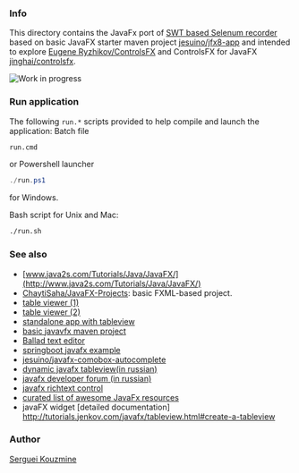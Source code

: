 ﻿### Info

This directory contains the JavaFx port of [SWT based Selenum recorder](https://github.com/sergueik/SWET) based on basic JavaFX starter maven project
[jesuino/jfx8-app](https://github.com/jesuino/jfx8-app) and
intended to explore [Eugene Ryzhikov/ControlsFX](https://bitbucket.org/eryzhikov/controlsfx/src/214da980bcfb/controlsfx-samples/?at=default)
and ControlsFX for JavaFX [jinghai/controlsfx](https://github.com/jinghai/controlsfx).

![Work in progress](https://github.com/sergueik/selenium_java/raw/master/swet_javafx/screenshots/capture1.png)


### Run application

The following `run.*` scripts provided to help compile and launch the application:
Batch file 
```cmd
run.cmd
```
or Powershell launcher
```powershell
./run.ps1
```
for Windows.

Bash script for Unix and Mac:
```bash
./run.sh
```

### See also
  * [www.java2s.com/Tutorials/Java/JavaFX/](http://www.java2s.com/Tutorials/Java/JavaFX/)
  * [ChaytiSaha/JavaFX-Projects](https://github.com/ChaytiSaha/JavaFX-Projects): basic FXML-based project.
  * [table viewer (1)](https://github.com/tutorials2learnclub/javafxtableviewfxml/tree/master/JavaFXTableViewFXML)
  * [table viewer (2)](https://github.com/kaiwinter/jfx-tableview-filter)
  * [standalone app with tableview](https://github.com/kaiwinter/csvfx)
  * [basic javavfx maven project](https://github.com/jesuino/jfx8-app)
  * [Ballad text editor](https://github.com/RohitAwate/Ballad)
  * [springboot javafx example](https://github.com/dgrushetskiy/baseconfig_spring-boot-postgresql-javafx)
  * [jesuino/javafx-comobox-autocomplete](https://github.com/jesuino/javafx-combox-autocomplete)
  * [dynamic javafx tableview(in russian)](https://devcolibri.com/javafx-2-как-вывести-данные-в-tableview/)
  * [javafx developer forum (in russian)](http://www.cyberforum.ru/javafx/thread1450829.html)
  * [javafx richtext control](https://github.com/FXMisc/RichTextFX#stable-release)
  * [curated list of awesome JavaFx resources](https://github.com/mhrimaz/AwesomeJavaFX)
  * javaFX widget [detailed documentation] http://tutorials.jenkov.com/javafx/tableview.html#create-a-tableview

### Author
[Serguei Kouzmine](kouzmine_serguei@yahoo.com)
